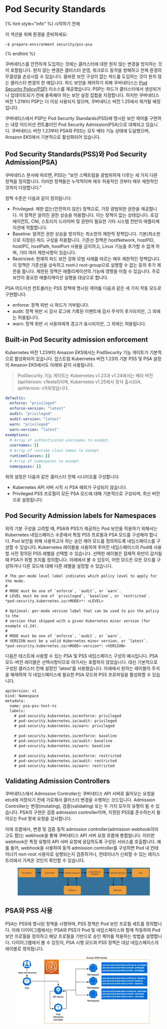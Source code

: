 # Pod Security Standards

{% hint style="info" %}
시작하기 전에

이 섹션을 위해 환경을 준비하세요:

```
~$ prepare-environment security/pss-psa
```
{% endhint %}



쿠버네티스를 안전하게 도입하는 것에는 클러스터에 대한 원치 않는 변경을 방지하는 것이 포함됩니다. 원치 않는 변경은 클러스터 운영, 워크로드 동작을 방해하고 전체 환경의 무결성을 손상시킬 수 있습니다. 올바른 보안 구성이 없는 파드를 도입하는 것이 원치 않는 클러스터 변경의 한 예입니다. 파드 보안을 제어하기 위해 쿠버네티스는 [Pod Security Policy(PSP)](https://kubernetes.io/docs/concepts/policy/pod-security-policy/) 리소스를 제공했습니다. PSP는 파드가 클러스터에서 생성되거나 업데이트되기 전에 충족해야 하는 보안 설정 집합을 지정합니다. 하지만 쿠버네티스 버전 1.21부터 PSP는 더 이상 사용되지 않으며, 쿠버네티스 버전 1.25에서 제거될 예정입니다.

쿠버네티스에서 PSP는 Pod Security Standards(PSS)에 명시된 보안 제어를 구현하는 내장 어드미션 컨트롤러인 Pod Security Admission(PSA)으로 대체되고 있습니다. 쿠버네티스 버전 1.23부터 PSA와 PSS는 모두 베타 기능 상태에 도달했으며, Amazon EKS에서 기본적으로 활성화되어 있습니다.

## Pod Security Standards(PSS)와 Pod Security Admission(PSA)&#x20;

쿠버네티스 문서에 따르면, PSS는 "보안 스펙트럼을 광범위하게 다루는 세 가지 다른 정책을 정의합니다. 이러한 정책들은 누적적이며 매우 허용적인 것부터 매우 제한적인 것까지 다양합니다."

정책 수준은 다음과 같이 정의됩니다:

* Privileged: 제한 없는(안전하지 않은) 정책으로, 가장 광범위한 권한을 제공합니다. 이 정책은 알려진 권한 상승을 허용합니다. 이는 정책이 없는 상태입니다. 로깅 에이전트, CNI, 스토리지 드라이버 및 권한이 필요한 기타 시스템 전반의 애플리케이션에 적합합니다.
* Baseline: 알려진 권한 상승을 방지하는 최소한의 제한적 정책입니다. 기본(최소한으로 지정된) 파드 구성을 허용합니다. 기준선 정책은 hostNetwork, hostPID, hostIPC, hostPath, hostPort 사용을 금지하고, Linux 기능을 추가할 수 없게 하며, 기타 여러 제한사항이 있습니다.
* Restricted: 현재의 파드 보안 강화 모범 사례를 따르는 매우 제한적인 정책입니다. 이 정책은 기준선을 상속하고 root나 root-group으로 실행할 수 없는 등의 추가 제한을 둡니다. 제한된 정책은 애플리케이션의 기능에 영향을 미칠 수 있습니다. 주로 보안이 중요한 애플리케이션 실행을 대상으로 합니다.

PSA 어드미션 컨트롤러는 PSS 정책에 명시된 제어를 다음과 같은 세 가지 작동 모드로 구현합니다.

* enforce: 정책 위반 시 파드가 거부됩니다.&#x20;
* audit: 정책 위반 시 감사 로그에 기록된 이벤트에 감사 주석이 추가되지만, 그 외에는 허용됩니다.&#x20;
* warn: 정책 위반 시 사용자에게 경고가 표시되지만, 그 외에는 허용됩니다.

## Built-in Pod Security admission enforcement <a href="#built-in-pod-security-admission-enforcement" id="built-in-pod-security-admission-enforcement"></a>

Kubernetes 버전 1.23부터 Amazon EKS에서는 PodSecurity 기능 게이트가 기본적으로 활성화되어 있습니다. 업스트림 Kubernetes 버전 1.23의 기본 PSS 및 PSA 설정이 Amazon EKS에서도 아래와 같이 사용됩니다.

> PodSecurity 기능 게이트는 Kubernetes v1.23과 v1.24에서는 베타 버전(apiVersion: v1beta1)이며, Kubernetes v1.25에서 정식 출시(GA, apiVersion: v1)되었습니다.

```yaml
defaults:
  enforce: "privileged"
  enforce-version: "latest"
  audit: "privileged"
  audit-version: "latest"
  warn: "privileged"
  warn-version: "latest"
exemptions:
  # Array of authenticated usernames to exempt.
  usernames: []
  # Array of runtime class names to exempt.
  runtimeClasses: []
  # Array of namespaces to exempt.
  namespaces: []
```



위의 설정은 다음과 같은 클러스터 전체 시나리오를 구성합니다:

* Kubernetes API 서버 시작 시 PSA 예외가 구성되지 않습니다.
* Privileged PSS 프로필이 모든 PSA 모드에 대해 기본적으로 구성되며, 최신 버전으로 설정됩니다.

## Pod Security Admission labels for Namespaces <a href="#pod-security-admission-labels-for-namespaces" id="pod-security-admission-labels-for-namespaces"></a>

위의 기본 구성을 고려할 때, PSA와 PSS가 제공하는 Pod 보안을 적용하기 위해서는 Kubernetes 네임스페이스 수준에서 특정 PSS 프로필과 PSA 모드를 구성해야 합니다. Pod 보안을 위해 사용하고자 하는 승인 제어 모드를 정의하도록 네임스페이스를 구성할 수 있습니다. Kubernetes 레이블을 사용하여 주어진 네임스페이스의 Pod에 사용할 사전 정의된 PSS 레벨을 선택할 수 있습니다. 선택한 레이블은 잠재적 위반이 감지될 때 PSA가 취할 조치를 정의합니다. 아래에서 볼 수 있듯이, 어떤 모드든 모든 모드를 구성하거나 다른 모드에 대해 다른 레벨을 설정할 수 있습니다.

```
# The per-mode level label indicates which policy level to apply for the mode.
#
# MODE must be one of `enforce`, `audit`, or `warn`.
# LEVEL must be one of `privileged`, `baseline`, or `restricted`.
*pod-security.kubernetes.io/<MODE>*: <LEVEL>

# Optional: per-mode version label that can be used to pin the policy to the
# version that shipped with a given Kubernetes minor version (for example v1.24).
#
# MODE must be one of `enforce`, `audit`, or `warn`.
# VERSION must be a valid Kubernetes minor version, or `latest`.
*pod-security.kubernetes.io/<MODE>-version*: <VERSION>
```

다음은 테스트에 사용할 수 있는 PSA 및 PSS 네임스페이스 구성의 예시입니다. PSA 모드-버전 레이블은 선택사항이므로 여기서는 포함하지 않았습니다. 대신 기본적으로 구성된 클러스터 전체 설정인 'latest'를 사용했습니다. 아래에서 원하는 레이블의 주석을 해제하여 각 네임스페이스에 필요한 PSA 모드와 PSS 프로파일을 활성화할 수 있습니다.

```
apiVersion: v1
kind: Namespace
metadata:
  name: psa-pss-test-ns
  labels:
    # pod-security.kubernetes.io/enforce: privileged
    # pod-security.kubernetes.io/audit: privileged
    # pod-security.kubernetes.io/warn: privileged

    # pod-security.kubernetes.io/enforce: baseline
    # pod-security.kubernetes.io/audit: baseline
    # pod-security.kubernetes.io/warn: baseline

    # pod-security.kubernetes.io/enforce: restricted
    # pod-security.kubernetes.io/audit: restricted
    # pod-security.kubernetes.io/warn: restricted
```



## Validating Admission Controllers <a href="#validating-admission-controllers" id="validating-admission-controllers"></a>

쿠버네티스에서 Admission Controller는 쿠버네티스 API 서버로 들어오는 요청을 etcd에 저장되기 전에 가로채서 클러스터 변경을 수행하는 코드입니다. Admission Controller는 변경(mutating), 검증(validating) 또는 두 가지 모두의 유형이 될 수 있습니다. PSA의 구현은 검증 admission controller이며, 지정된 PSS를 준수하는지 들어오는 Pod 명세 요청을 검사합니다.

아래 흐름에서, 변경 및 검증 동적 admission controller(admission webhook이라고도 함)는 webhook을 통해 쿠버네티스 API 서버 요청 흐름에 통합됩니다. 이러한 webhook은 특정 유형의 API 서버 요청에 응답하도록 구성된 서비스를 호출합니다. 예를 들어, webhook을 사용하여 동적 admission controller를 구성하면 Pod 내 컨테이너가 non-root 사용자로 실행되는지 검증하거나, 컨테이너가 신뢰할 수 있는 레지스트리에서 가져온 것인지 확인할 수 있습니다.

<figure><img src="../.gitbook/assets/image (15).png" alt=""><figcaption></figcaption></figure>

## PSA와 PSS 사용&#x20;

PSA는 PSS에 명시된 정책을 시행하며, PSS 정책은 Pod 보안 프로필 세트를 정의합니다. 아래 다이어그램에서는 PSA와 PSS가 Pod 및 네임스페이스와 함께 작동하여 Pod 보안 프로필을 정의하고 해당 프로필을 기반으로 승인 제어를 적용하는 방법을 설명합니다. 다이어그램에서 볼 수 있듯이, PSA 시행 모드와 PSS 정책은 대상 네임스페이스의 레이블로 정의됩니다.





<figure><img src="../.gitbook/assets/image (14).png" alt=""><figcaption></figcaption></figure>

